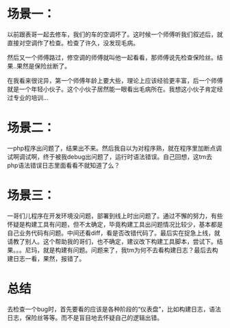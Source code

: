 # 场景一：

以前跟表哥一起去修车，我们的车的空调坏了。这时候一个师傅听我们叙述后，就直接对空调作了检查。检查了许久，没发现毛病。

然后又一个师傅路过，修空调的师傅就叫他一起看看，那师傅说先检查保险丝。结果..果然是保险丝断了。

在我看来很诧异，第一个师傅年龄上要大些，理论上应该经验更丰富，后一个师傅就是一个年轻小伙子。这个小伙子居然能一眼看出毛病所在。我想这小伙子肯定经过专业的培训…



# 场景二：

一php程序出问题了，结果出不来。然后我自以为对程序熟，就在程序里加断点调试啊调试啊，终于被我debug出问题了，运行时语法错误。自己回想，这tm去php语法错误日志里面看看不就知道了么？



# 场景三：

一哥们儿程序在开发环境没问题，部署到线上时出问题了。通过不懈的努力，有些怀疑是构建工具有问题，但不太确定，毕竟构建工具出问题情况比较少，基本都是自己业务代码有问题。中间还看diff，看是否改错代码了。最后实在捉急上线，就请教了别人。这个帮助我的哥们，也不确定，建议改下构建工具脚本，尝试下。结果。。。尼玛，就是构建有问题。问题来了，我tm为何不去看构建日志？最后去构建日志一看，果然，报错了。



# 总结
去检查一个bug时，首先要看的应该是各种阶段的“仪表盘”，比如构建日志，语法日志，保险丝等等。而不是盲目地去怀疑自己的逻辑出错。
